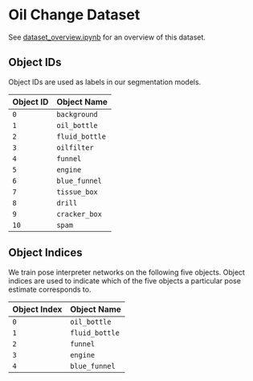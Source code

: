 # Oil Change Dataset

See [dataset_overview.ipynb](dataset_overview.ipynb) for an overview of this dataset.

## Object IDs

Object IDs are used as labels in our segmentation models.

Object ID | Object Name
-|-
`0` | `background`
`1` | `oil_bottle`
`2` | `fluid_bottle`
`3` | `oilfilter`
`4` | `funnel`
`5` | `engine`
`6` | `blue_funnel`
`7` | `tissue_box`
`8` | `drill`
`9` | `cracker_box`
`10` | `spam`

## Object Indices

We train pose interpreter networks on the following five objects. Object indices are used to indicate which of the five objects a particular pose estimate corresponds to.

Object Index | Object Name
-|-
`0` | `oil_bottle`
`1` | `fluid_bottle`
`2` | `funnel`
`3` | `engine`
`4` | `blue_funnel`
